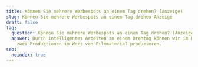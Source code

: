 ```yaml
---
title: Können Sie mehrere Werbespots an einem Tag drehen? (Anzeige)
slug: Können Sie mehrere Werbespots an einem Tag drehen Anzeige
draft: false
faq:
  question: Können Sie mehrere Werbespots an einem Tag drehen? (Anzeige)
  answer: Durch intelligentes Arbeiten an einem Drehtag können wir im Durchschnitt
    zwei Produktionen im Wert von Filmmaterial produzieren.
seo:
  noindex: true
---
```

